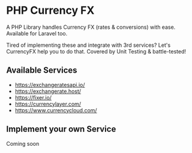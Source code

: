 # PHP Currency FX

A PHP Library handles Currency FX (rates & conversions) with ease. Available for Laravel too.

Tired of implementing these and integrate with 3rd services? Let's CurrencyFX help you to do that. Covered by Unit Testing & battle-tested!

## Available Services
- https://exchangeratesapi.io/
- https://exchangerate.host/
- https://fixer.io/
- https://currencylayer.com/
- https://www.currencycloud.com/

## Implement your own Service

Coming soon
